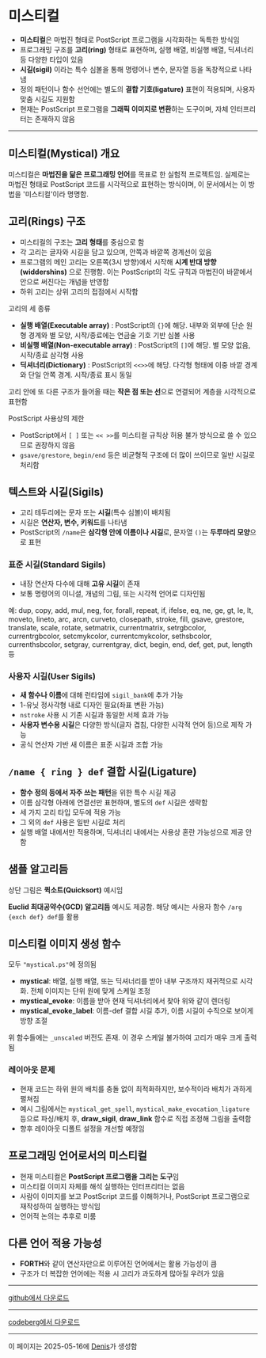 # 미스티컬


* **미스티컬**은 마법진 형태로 PostScript 프로그램을 시각화하는 독특한 방식임
* 프로그래밍 구조를 **고리(ring)** 형태로 표현하며, 실행 배열, 비실행 배열, 딕셔너리 등 다양한 타입이 있음
* **시길(sigil)** 이라는 특수 심볼을 통해 명령어나 변수, 문자열 등을 독창적으로 나타냄
* 정의 패턴이나 함수 선언에는 별도의 **결합 기호(ligature)** 표현이 적용되며, 사용자 맞춤 시길도 지원함
* 현재는 PostScript 프로그램을 **그래픽 이미지로 변환**하는 도구이며, 자체 인터프리터는 존재하지 않음

---

미스티컬(Mystical) 개요
-----------------

미스티컬은 **마법진을 닮은 프로그래밍 언어**를 목표로 한 실험적 프로젝트임. 실제로는 마법진 형태로 PostScript 코드를 시각적으로 표현하는 방식이며, 이 문서에서는 이 방법을 '미스티컬'이라 명명함.

고리(Rings) 구조
------------

* 미스티컬의 구조는 **고리 형태**를 중심으로 함
* 각 고리는 글자와 시길을 담고 있으며, 안쪽과 바깥쪽 경계선이 있음
* 프로그램의 메인 고리는 오른쪽(3시 방향)에서 시작해 **시계 반대 방향(widdershins)** 으로 진행함. 이는 PostScript의 각도 규칙과 마법진이 바깥에서 안으로 써진다는 개념을 반영함
* 하위 고리는 상위 고리의 접점에서 시작함

고리의 세 종류

* **실행 배열(Executable array)** : PostScript의 `{}`에 해당. 내부와 외부에 단순 원형 경계와 별 모양, 시작/종료에는 연금술 기호 기반 심볼 사용
* **비실행 배열(Non-executable array)** : PostScript의 `[]`에 해당. 별 모양 없음, 시작/종료 삼각형 사용
* **딕셔너리(Dictionary)** : PostScript의 `<<>>`에 해당. 다각형 형태에 이중 바깥 경계와 단일 안쪽 경계. 시작/종료 표시 동일

고리 안에 또 다른 구조가 들어올 때는 **작은 점 또는 선**으로 연결되어 계층을 시각적으로 표현함

PostScript 사용상의 제한

* PostScript에서 `[ ]` 또는 `<< >>`를 미스티컬 규칙상 허용 불가 방식으로 쓸 수 있으므로 권장하지 않음
* `gsave/grestore`, `begin/end` 등은 비균형적 구조에 더 많이 쓰이므로 일반 시길로 처리함

텍스트와 시길(Sigils)
---------------

* 고리 테두리에는 문자 또는 **시길**(특수 심볼)이 배치됨
* 시길은 **연산자, 변수, 키워드**를 나타냄
* PostScript의 `/name`은 **삼각형 안에 이름이나 시길**로, 문자열 `()`는 **두루마리 모양**으로 표현

### 표준 시길(Standard Sigils)

* 내장 연산자 다수에 대해 **고유 시길**이 존재
* 보통 명령어의 이니셜, 개념의 그림, 또는 시각적 언어로 디자인됨

예: dup, copy, add, mul, neg, for, forall, repeat, if, ifelse, eq, ne, ge, gt, le, lt, moveto, lineto, arc, arcn, curveto, closepath, stroke, fill, gsave, grestore, translate, scale, rotate, setmatrix, currentmatrix, setrgbcolor, currentrgbcolor, setcmykcolor, currentcmykcolor, sethsbcolor, currenthsbcolor, setgray, currentgray, dict, begin, end, def, get, put, length 등

### 사용자 시길(User Sigils)

* **새 함수나 이름**에 대해 런타임에 `sigil_bank`에 추가 가능
* 1-유닛 정사각형 내로 디자인 필요(좌표 변환 가능)
* `nstroke` 사용 시 기존 시길과 동일한 서체 효과 가능
* **사용자 변수용 시길**은 다양한 방식(글자 겹침, 다양한 시각적 언어 등)으로 제작 가능
* 공식 연산자 기반 새 이름은 표준 시길과 조합 가능

`/name { ring } def` 결합 시길(Ligature)
------------------------------------

* **함수 정의 등에서 자주 쓰는 패턴**을 위한 특수 시길 제공
* 이름 삼각형 아래에 연결선만 표현하며, 별도의 `def` 시길은 생략함
* 세 가지 고리 타입 모두에 적용 가능
* 그 외의 `def` 사용은 일반 시길로 처리
* 실행 배열 내에서만 적용하며, 딕셔너리 내에서는 사용상 혼란 가능성으로 제공 안 함

샘플 알고리듬
-------

상단 그림은 **퀵소트(Quicksort)** 예시임

**Euclid 최대공약수(GCD) 알고리듬** 예시도 제공함. 해당 예시는 사용자 함수 `/arg {exch def} def`를 활용

미스티컬 이미지 생성 함수
--------------

모두 `"mystical.ps"`에 정의됨

* **mystical**: 배열, 실행 배열, 또는 딕셔너리를 받아 내부 구조까지 재귀적으로 시각화. 전체 이미지는 단위 원에 맞게 스케일 조정
* **mystical\_evoke**: 이름을 받아 현재 딕셔너리에서 찾아 위와 같이 렌더링
* **mystical\_evoke\_label**: 이름-def 결합 시길 추가, 이름 시길이 수직으로 보이게 방향 조절

위 함수들에는 `_unscaled` 버전도 존재. 이 경우 스케일 불가하여 고리가 매우 크게 출력됨

### 레이아웃 문제

* 현재 코드는 하위 원의 배치를 충돌 없이 최적화하지만, 보수적이라 배치가 과하게 펼쳐짐
* 예시 그림에서는 `mystical_get_spell`, `mystical_make_evocation_ligature` 등으로 파싱/배치 후, **draw\_sigil**, **draw\_link** 함수로 직접 조정해 그림을 출력함
* 향후 레이아웃 디폴트 설정을 개선할 예정임

프로그래밍 언어로서의 미스티컬
----------------

* 현재 미스티컬은 **PostScript 프로그램을 그리는 도구**임
* 미스티컬 이미지 자체를 해석 실행하는 인터프리터는 없음
* 사람이 이미지를 보고 PostScript 코드를 이해하거나, PostScript 프로그램으로 재작성하여 실행하는 방식임
* 언어적 논의는 추후로 미룸

다른 언어 적용 가능성
------------

* **FORTH**와 같이 연산자만으로 이루어진 언어에서는 활용 가능성이 큼
* 구조가 더 복잡한 언어에는 적용 시 고리가 과도하게 많아질 우려가 있음

---

[github에서 다운로드](https://github.com/denismm/mystical_ps)

---

[codeberg에서 다운로드](https://codeberg.org/yomikoma/mystical_ps)

---

이 페이지는 2025-05-16에 [Denis](/~dmm/)가 생성함

